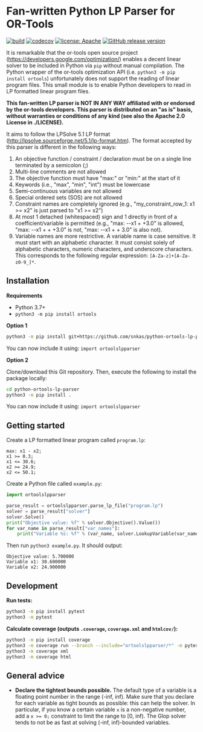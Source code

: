 # Fan-written Python LP Parser for OR-Tools

[![build](https://github.com/snkas/python-ortools-lp-parser/workflows/build/badge.svg)](https://github.com/snkas/python-ortools-lp-parser/actions?query=workflow%3Abuild+branch%3Amaster)
[![codecov](https://codecov.io/gh/snkas/python-ortools-lp-parser/branch/master/graph/badge.svg)](https://codecov.io/gh/snkas/python-ortools-lp-parser) 
[![license: Apache](https://img.shields.io/badge/license-Apache%202.0-blue)](https://github.com/snkas/python-ortools-lp-parser/blob/master/LICENSE)
[![GitHub release version](https://img.shields.io/github/v/release/snkas/python-ortools-lp-parser)](https://github.com/snkas/python-ortools-lp-parser/releases)

It is remarkable that the or-tools open source project (https://developers.google.com/optimization/) 
enables a decent linear solver to be included in Python via `pip` without manual compilation. 
The Python wrapper of the or-tools optimization API (i.e. `python3 -m pip install ortools`) unfortunately 
does not support the reading of linear program files. This small module is to enable Python 
developers to read in LP formatted linear program files.

**This fan-written LP parser is NOT IN ANY WAY affiliated with or endorsed by the or-tools developers.
This parser is distributed on an "as is" basis, without warranties or conditions of any kind
(see also the Apache 2.0 License in ./LICENSE).**

It aims to follow the LPSolve 5.1 LP format (http://lpsolve.sourceforge.net/5.1/lp-format.htm).
The format accepted by this parser is different in the following ways:

1. An objective function / constraint / declaration must be on a single line terminated by a semicolon (;)
2. Multi-line comments are not allowed
3. The objective function must have "max:" or "min:" at the start of it
4. Keywords (i.e., "max", "min", "int") must be lowercase
5. Semi-continuous variables are not allowed
6. Special ordered sets (SOS) are not allowed
7. Constraint names are completely ignored (e.g., "my_constraint_row_1: x1 >= x2" is just parsed to "x1 >= x2")
8. At most 1 detached (whitespaced) sign and 1 directly in front of a coefficient/variable is permitted (e.g., "max: --x1 + +3.0" is allowed, "max: --x1 + + +3.0" is not, "max: --x1 + + 3.0" is also not).
9. Variable names are more restrictive. A variable name is case sensitive. It must start with an alphabetic character. It must consist solely of alphabetic characters, numeric characters, and underscore characters. This corresponds to the following regular expression: `[A-Za-z]+[A-Za-z0-9_]*`.

## Installation

**Requirements**
* Python 3.7+
* `python3 -m pip install ortools`

**Option 1**

```bash
python3 -m pip install git+https://github.com/snkas/python-ortools-lp-parser@v1.5.2
```

You can now include it using: `import ortoolslpparser`

**Option 2**

Clone/download this Git repository. Then, execute the following to install the package locally:

```bash
cd python-ortools-lp-parser
python3 -m pip install .
```

You can now include it using: `import ortoolslpparser`

## Getting started

Create a LP formatted linear program called `program.lp`:

```
max: x1 - x2;
x1 >= 0.3;
x1 <= 30.6;
x2 >= 24.9;
x2 <= 50.1;
```

Create a Python file called `example.py`:

```python
import ortoolslpparser

parse_result = ortoolslpparser.parse_lp_file("program.lp")
solver = parse_result["solver"]
solver.Solve()
print("Objective value: %f" % solver.Objective().Value())
for var_name in parse_result["var_names"]:
    print("Variable %s: %f" % (var_name, solver.LookupVariable(var_name).solution_value()))
```

Then run `python3 example.py`. It should output:

```
Objective value: 5.700000
Variable x1: 30.600000
Variable x2: 24.900000
```

## Development

**Run tests:**
```bash
python3 -m pip install pytest
python3 -m pytest
```

**Calculate coverage (outputs `.coverage`, `coverage.xml` and `htmlcov/`):**
```bash
python3 -m pip install coverage
python3 -m coverage run --branch --include="ortoolslpparser/*" -m pytest
python3 -m coverage xml
python3 -m coverage html
```

## General advice

* **Declare the tightest bounds possible.** The default type of a variable is a floating point
  number in the range (-inf, inf). Make sure that you declare for each variable as tight bounds
  as possible: this can help the solver. In particular, if you know a certain variable `x` is a
  non-negative number, add a `x >= 0;` constraint to limit the range to [0, inf). The Glop solver
  tends to not be as fast at solving (-inf, inf)-bounded variables.
